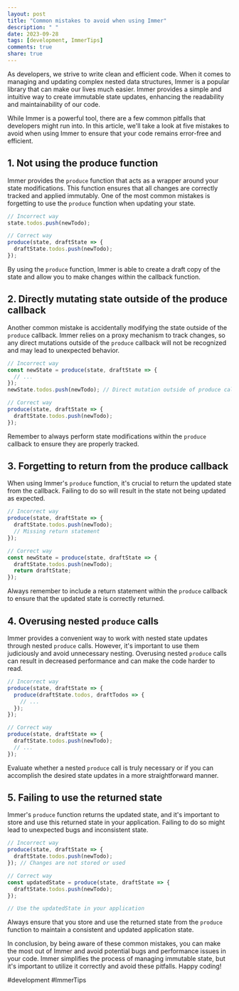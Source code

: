 ```yaml
---
layout: post
title: "Common mistakes to avoid when using Immer"
description: " "
date: 2023-09-28
tags: [development, ImmerTips]
comments: true
share: true
---
```


As developers, we strive to write clean and efficient code. When it comes to managing and updating complex nested data structures, Immer is a popular library that can make our lives much easier. Immer provides a simple and intuitive way to create immutable state updates, enhancing the readability and maintainability of our code.

While Immer is a powerful tool, there are a few common pitfalls that developers might run into. In this article, we'll take a look at five mistakes to avoid when using Immer to ensure that your code remains error-free and efficient.

## 1. Not using the produce function

Immer provides the `produce` function that acts as a wrapper around your state modifications. This function ensures that all changes are correctly tracked and applied immutably. One of the most common mistakes is forgetting to use the `produce` function when updating your state.

```javascript
// Incorrect way
state.todos.push(newTodo);

// Correct way
produce(state, draftState => {
  draftState.todos.push(newTodo);
});
```

By using the `produce` function, Immer is able to create a draft copy of the state and allow you to make changes within the callback function.

## 2. Directly mutating state outside of the produce callback

Another common mistake is accidentally modifying the state outside of the `produce` callback. Immer relies on a proxy mechanism to track changes, so any direct mutations outside of the `produce` callback will not be recognized and may lead to unexpected behavior.

```javascript
// Incorrect way
const newState = produce(state, draftState => {
  // ...
});
newState.todos.push(newTodo); // Direct mutation outside of produce callback

// Correct way
produce(state, draftState => {
  draftState.todos.push(newTodo);
});
```

Remember to always perform state modifications within the `produce` callback to ensure they are properly tracked.

## 3. Forgetting to return from the produce callback

When using Immer's `produce` function, it's crucial to return the updated state from the callback. Failing to do so will result in the state not being updated as expected.

```javascript
// Incorrect way
produce(state, draftState => {
  draftState.todos.push(newTodo);
  // Missing return statement
});

// Correct way
const newState = produce(state, draftState => {
  draftState.todos.push(newTodo);
  return draftState;
});
```

Always remember to include a return statement within the `produce` callback to ensure that the updated state is correctly returned.

## 4. Overusing nested `produce` calls

Immer provides a convenient way to work with nested state updates through nested `produce` calls. However, it's important to use them judiciously and avoid unnecessary nesting. Overusing nested `produce` calls can result in decreased performance and can make the code harder to read.

```javascript
// Incorrect way
produce(state, draftState => {
  produce(draftState.todos, draftTodos => {
    // ...
  });
});

// Correct way
produce(state, draftState => {
  draftState.todos.push(newTodo);
  // ...
});
```

Evaluate whether a nested `produce` call is truly necessary or if you can accomplish the desired state updates in a more straightforward manner.

## 5. Failing to use the returned state

Immer's `produce` function returns the updated state, and it's important to store and use this returned state in your application. Failing to do so might lead to unexpected bugs and inconsistent state.

```javascript
// Incorrect way
produce(state, draftState => {
  draftState.todos.push(newTodo);
}); // Changes are not stored or used

// Correct way
const updatedState = produce(state, draftState => {
  draftState.todos.push(newTodo);
});

// Use the updatedState in your application
```

Always ensure that you store and use the returned state from the `produce` function to maintain a consistent and updated application state.

In conclusion, by being aware of these common mistakes, you can make the most out of Immer and avoid potential bugs and performance issues in your code. Immer simplifies the process of managing immutable state, but it's important to utilize it correctly and avoid these pitfalls. Happy coding!

#development #ImmerTips